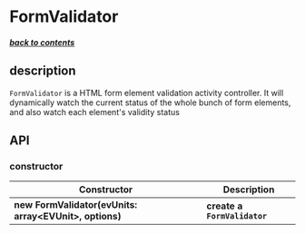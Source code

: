 # FormValidator

##### [back to contents](../../README.md#top)

## description

`FormValidator` is a HTML form element validation activity controller. It will dynamically watch the current status of the whole bunch of form elements, 
and also watch each element's validity status

## API

### constructor

<table>
  <thead>
    <tr>
      <th>Constructor</th>
      <th>Description</th>
    </tr>
  </thead>
  <tbody>
    <tr>
      <td><b>new FormValidator(evUnits: array&lt;EVUnit&gt;, options)</b></td>
      <td><b>create a <code>FormValidator</code></b></td>
    </tr>
  </tbody>
</table>